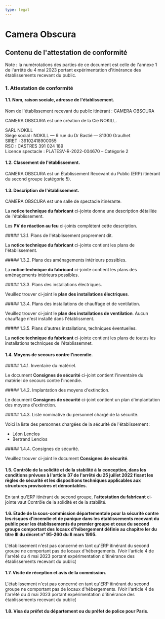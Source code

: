 ```yaml
---
type: legal
---
```


# Camera Obscura

## Contenu de l'attestation de conformité

Note : la numérotations des parties de ce document est celle de l'annexe 1 de l'arrêté du 4 mai 2023 portant expérimentation d'itinérance des établissements recevant du public.

### 1. Attestation de conformité

#### 1.1. Nom, raison sociale, adresse de l'établissement.

Nom de l'établissement recevant du public itinérant : CAMERA OBSCURA

CAMERA OBSCURA est une création de la Cie NOKILL.

SARL NOKILL  
Siège social : NOKILL — 6 rue du Dr Bastié — 81300 Graulhet  
SIRET :	39102418900055  
RSC : CASTRES 391 024 189  
Licence spectacle :	PLATESV-R-2022-004670 – Catégorie 2  

#### 1.2. Classement de l'établissement.

CAMERA OBSCURA est un Établissement Recevant du Public (ERP) itinérant du second groupe (catégorie 5).

#### 1.3. Description de l'établissement.

CAMERA OBSCURA est une salle de spectacle itinérante.

La **notice technique du fabricant** ci-jointe donne une description détaillée de l'établissement.

Les **PV de réaction au feu** ci-joints complètent cette description. 

##### 1.3.1. Plans de l'établissement proprement dit.

La **notice technique du fabricant** ci-jointe contient les plans de l'établissement.

##### 1.3.2. Plans des aménagements intérieurs possibles.

La **notice technique du fabricant** ci-jointe contient les plans des aménagements intérieurs possibles.

##### 1.3.3. Plans des installations électriques.

Veuillez trouver ci-joint le **plan des installations électriques**.

##### 1.3.4. Plans des installations de chauffage et de ventilation.

Veuillez trouver ci-joint le **plan des installations de ventilation**. Aucun chauffage n'est installé dans l'établissment. 

##### 1.3.5. Plans d'autres installations, techniques éventuelles.

La **notice technique du fabricant** ci-jointe contient les plans de toutes les installations techniques de l'établissemnet.

#### 1.4. Moyens de secours contre l'incendie.

##### 1.4.1. Inventaire du matériel.

Le document **Consignes de sécurité** ci-joint contient l'inventaire du matériel de secours contre l'incendie.

##### 1.4.2. Implantation des moyens d'extinction.

Le document **Consignes de sécurité** ci-joint contient un plan d'implantation des moyens d'extinction.

##### 1.4.3. Liste nominative du personnel chargé de la sécurité.

Voici la liste des personnes chargées de la sécurité de l'établissement :

- Léon Lenclos
- Bertrand Lenclos

##### 1.4.4. Consignes de sécurité.

Veuillez trouver ci-joint le document **Consignes de sécurité**.

#### 1.5. Contrôle de la solidité et de la stabilité à la conception, dans les conditions prévues à l'article 37 de l'arrêté du 25 juillet 2022 fixant les règles de sécurité et les dispositions techniques applicables aux structures provisoires et démontables.

En tant qu'ERP itinérant du second groupe, l'**attestation du fabricant** ci-jointe vaut Contrôle de la solidité et de la stabilité. 

#### 1.6. Etude de la sous-commission départementale pour la sécurité contre les risques d'incendie et de panique dans les établissements recevant du public pour les établissements du premier groupe et ceux du second groupe comportant des locaux d'hébergement définie au chapitre Ier du titre III du décret n° 95-260 du 8 mars 1995.

L'établissement n'est pas concerné en tant qu'ERP itinérant du second groupe ne comportant pas de locaux d'hébergements. (Voir l'article 4 de l'arrêté du 4 mai 2023 portant expérimentation d'itinérance des établissements recevant du public)

#### 1.7. Visite de réception et avis de la commission.

L'établissement n'est pas concerné en tant qu'ERP itinérant du second groupe ne comportant pas de locaux d'hébergements. (Voir l'article 4 de l'arrêté du 4 mai 2023 portant expérimentation d'itinérance des établissements recevant du public)

#### 1.8. Visa du préfet du département ou du préfet de police pour Paris.


